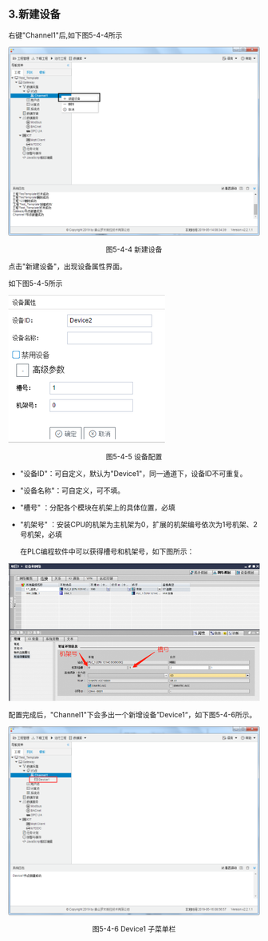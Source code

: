 ## 3.新建设备

右键"Channel1"后,如下图5-4-4所示   

![](../../../assets/新建设备.jpg)

<center>图5-4-4 新建设备</center>

点击"新建设备"，出现设备属性界面。

如下图5-4-5所示

![1557110284778](assets/设备配置.jpg)

<center>图5-4-5 设备配置</center>

- "设备ID"：可自定义，默认为"Device1"，同一通道下，设备ID不可重复。

- "设备名称"：可自定义，可不填。

- "槽号"         ：分配各个模块在机架上的具体位置，必填

- "机架号"     ：安装CPU的机架为主机架为0，扩展的机架编号依次为1号机架、2号机架，必填

  

  在PLC编程软件中可以获得槽号和机架号，如下图所示：

![PLC编程软件](assets/PLC编程软件截图.png)



配置完成后，"Channel1"下会多出一个新增设备”Device1“，如下图5-4-6所示。

![](../../../assets/Device子菜单栏.png)

<center>图5-4-6 Device1 子菜单栏</center>

